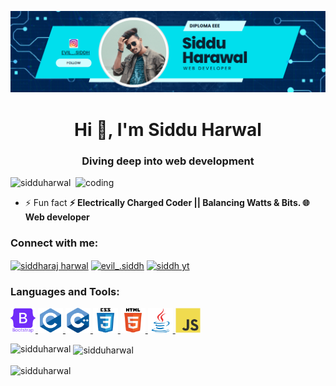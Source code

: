 ![logo](https://github.com/Sidduharwal/Sidduharwal/blob/main/githuib%20banner.png)
<h1 align="center">Hi 👋, I'm Siddu Harwal</h1>
<h3 align="center">Diving deep into web development</h3>
<img align="right" alt="coding" width="400" src="https://miro.medium.com/max/1360/0*gqO3slLmGb4mUeje.gif"
<p align="left"> <img src="https://komarev.com/ghpvc/?username=sidduharwal&label=Profile%20views&color=0e75b6&style=flat" alt="sidduharwal" /> </p>

- ⚡ Fun fact **⚡️ Electrically Charged Coder || Balancing Watts & Bits. 🌐 Web developer**

<h3 align="left">Connect with me:</h3>
<p align="left">
<a href="https://linkedin.com/in/siddharaj harwal" target="blank"><img align="center" src="https://raw.githubusercontent.com/rahuldkjain/github-profile-readme-generator/master/src/images/icons/Social/linked-in-alt.svg" alt="siddharaj harwal" height="30" width="40" /></a>
<a href="https://instagram.com/evil_.siddh" target="blank"><img align="center" src="https://raw.githubusercontent.com/rahuldkjain/github-profile-readme-generator/master/src/images/icons/Social/instagram.svg" alt="evil_.siddh" height="30" width="40" /></a>
<a href="https://www.youtube.com/c/siddh yt" target="blank"><img align="center" src="https://raw.githubusercontent.com/rahuldkjain/github-profile-readme-generator/master/src/images/icons/Social/youtube.svg" alt="siddh yt" height="30" width="40" /></a>
</p>

<h3 align="left">Languages and Tools:</h3>
<p align="left"> <a href="https://getbootstrap.com" target="_blank" rel="noreferrer"> <img src="https://raw.githubusercontent.com/devicons/devicon/master/icons/bootstrap/bootstrap-plain-wordmark.svg" alt="bootstrap" width="40" height="40"/> </a> <a href="https://www.cprogramming.com/" target="_blank" rel="noreferrer"> <img src="https://raw.githubusercontent.com/devicons/devicon/master/icons/c/c-original.svg" alt="c" width="40" height="40"/> </a> <a href="https://www.w3schools.com/cpp/" target="_blank" rel="noreferrer"> <img src="https://raw.githubusercontent.com/devicons/devicon/master/icons/cplusplus/cplusplus-original.svg" alt="cplusplus" width="40" height="40"/> </a> <a href="https://www.w3schools.com/css/" target="_blank" rel="noreferrer"> <img src="https://raw.githubusercontent.com/devicons/devicon/master/icons/css3/css3-original-wordmark.svg" alt="css3" width="40" height="40"/> </a> <a href="https://www.w3.org/html/" target="_blank" rel="noreferrer"> <img src="https://raw.githubusercontent.com/devicons/devicon/master/icons/html5/html5-original-wordmark.svg" alt="html5" width="40" height="40"/> </a> <a href="https://www.java.com" target="_blank" rel="noreferrer"> <img src="https://raw.githubusercontent.com/devicons/devicon/master/icons/java/java-original.svg" alt="java" width="40" height="40"/> </a> <a href="https://developer.mozilla.org/en-US/docs/Web/JavaScript" target="_blank" rel="noreferrer"> <img src="https://raw.githubusercontent.com/devicons/devicon/master/icons/javascript/javascript-original.svg" alt="javascript" width="40" height="40"/> </a> </p>

<p><img align="left" src="https://github-readme-stats.vercel.app/api/top-langs?username=sidduharwal&show_icons=true&locale=en&layout=compact" alt="sidduharwal" /></p>

<p>&nbsp;<img align="center" src="https://github-readme-stats.vercel.app/api?username=sidduharwal&show_icons=true&locale=en" alt="sidduharwal" /></p>

<p><img align="center" src="https://github-readme-streak-stats.herokuapp.com/?user=sidduharwal&" alt="sidduharwal" /></p>
